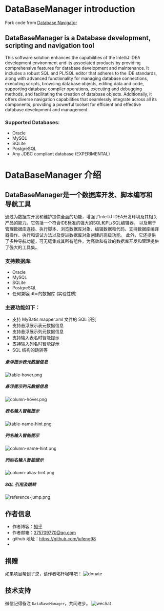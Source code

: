 # DataBaseManager introduction
Fork code from [Database Navigator](https://plugins.jetbrains.com/plugin/1800-database-navigator) 

## DataBaseManager is a Database development, scripting and navigation tool
This software solution enhances the capabilities of the IntelliJ IDEA development environment and its associated products by providing comprehensive features for database development and maintenance.
It includes a robust SQL and PL/SQL editor that adheres to the IDE standards, along with advanced functionality for managing database connections, executing scripts, browsing database objects, editing data and code, supporting database compiler operations, executing and debugging methods, and facilitating the creation of database objects.
Additionally, it offers diverse navigation capabilities that seamlessly integrate across all its components, providing a powerful toolset for efficient and effective database development and management.

### Supported Databases:
- Oracle
- MySQL
- SQLite
- PostgreSQL
- Any JDBC compliant database (EXPERIMENTAL)

# DataBaseManager 介绍

## DataBaseManager是一个数据库开发、脚本编写和导航工具
通过为数据库开发和维护提供全面的功能，增强了IntelliJ IDEA开发环境及其相关产品的能力。它包括一个符合IDE标准的强大的SQL和PL/SQL编辑器，
以及用于管理数据库连接、执行脚本、浏览数据库对象、编辑数据和代码、支持数据库编译器操作、执行和调试方法以及促进数据库对象创建的高级功能。
此外，它还提供了多种导航功能，可无缝集成其所有组件，为高效和有效的数据库开发和管理提供了强大的工具集。

### 支持数据库:
- Oracle
- MySQL
- SQLite
- PostgreSQL
- 任何兼容jdbc的数据库 (实验性质)

### 主要功能如下：
- 支持 MyBatis mapper.xml 文件的 SQL 识别
- 支持悬浮展示表元数据信息
- 支持悬浮展示列元数据信息
- 支持输入表名时智能提示
- 支持输入列名时智能提示
- SQL 结构的跳转等

##### 悬浮提示表元数据信息
![table-hover.png](https://github.com/jufeng98/HttpClient/blob/master/images/table-hover.png)
##### 悬浮提示列元数据信息
![column-hover.png](https://github.com/jufeng98/HttpClient/blob/master/images/column-hover.png)
##### 表名输入智能提示
![table-name-hint.png](https://github.com/jufeng98/HttpClient/blob/master/images/table-name-hint.png)
##### 列名输入智能提示
![column-name-hint.png](https://github.com/jufeng98/HttpClient/blob/master/images/column-name-hint.png)
##### 列别名输入智能提示
![column-alias-hint.png](https://github.com/jufeng98/HttpClient/blob/master/images/column-alias-hint.png)
##### SQL 引用及跳转
![reference-jump.png](https://github.com/jufeng98/HttpClient/blob/master/images/reference-jump.png)

## 作者信息
- 作者博客：[知乎](https://www.zhihu.com/people/liang-yu-dong-44)
- 作者邮箱：375709770@qq.com
- github 地址：https://github.com/jufeng98
- 
## 捐赠
如果项目帮到了您，请作者喝杯咖啡吧！
![donate](https://github.com/jufeng98/HttpClient/blob/master/images/donate.png)

## 技术支持
微信记得备注 ```DataBaseManager```，共同进步。
![wechat](https://github.com/jufeng98/HttpClient/blob/master/images/wechat.png)




